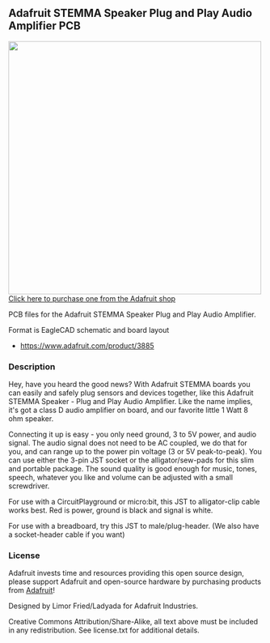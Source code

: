 ## Adafruit STEMMA Speaker Plug and Play Audio Amplifier PCB

<a href="http://www.adafruit.com/products/3885"><img src="assets/3885.jpg?raw=true" width="500px"><br/>
Click here to purchase one from the Adafruit shop</a>

PCB files for the Adafruit STEMMA Speaker Plug and Play Audio Amplifier. 

Format is EagleCAD schematic and board layout
* https://www.adafruit.com/product/3885

### Description

Hey, have you heard the good news? With Adafruit STEMMA boards you can easily and safely plug sensors and devices together, like this Adafruit STEMMA Speaker - Plug and Play Audio Amplifier. Like the name implies, it's got a class D audio amplifier on board, and our favorite little 1 Watt 8 ohm speaker.

Connecting it up is easy - you only need ground, 3 to 5V power, and audio signal. The audio signal does not need to be AC coupled, we do that for you, and can range up to the power pin voltage (3 or 5V peak-to-peak). You can use either the 3-pin JST socket or the alligator/sew-pads for this slim and portable package. The sound quality is good enough for music, tones, speech, whatever you like and volume can be adjusted with a small screwdriver.

For use with a CircuitPlayground or micro:bit, this JST to alligator-clip cable works best. Red is power, ground is black and signal is white.

For use with a breadboard, try this JST to male/plug-header. (We also have a socket-header cable if you want)

### License

Adafruit invests time and resources providing this open source design, please support Adafruit and open-source hardware by purchasing products from [Adafruit](https://www.adafruit.com)!

Designed by Limor Fried/Ladyada for Adafruit Industries.

Creative Commons Attribution/Share-Alike, all text above must be included in any redistribution. 
See license.txt for additional details.
